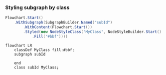 ﻿### Styling subgraph by class

```csharp
Flowchart.Start()
    .WithSubgraph(SubgraphBuilder.Named("subId")
        .WithContent(Flowchart.Start())
        .Styled(new NodeStyleClass("MyClass", NodeStyleBuilder.Start()
            .Fill("#bbf"))))
```

```mermaid
flowchart LR
    classDef MyClass fill:#bbf;
    subgraph subId

    end
    class subId MyClass;
```
